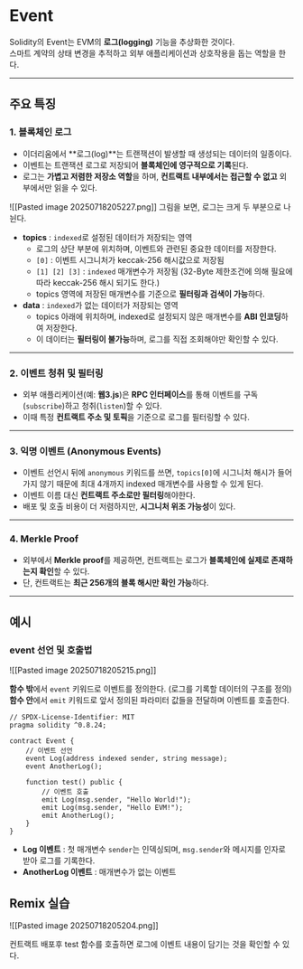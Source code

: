 # Event

Solidity의 Event는 EVM의 **로그(logging)** 기능을 추상화한 것이다.  
스마트 계약의 상태 변경을 추적하고 외부 애플리케이션과 상호작용을 돕는 역할을 한다.

---

## 주요 특징

### 1. 블록체인 로그  
- 이더리움에서 **로그(log)**는 트랜잭션이 발생할 때 생성되는  데이터의 일종이다.
- 이벤트는 트랜잭션 로그로 저장되어 **블록체인에 영구적으로 기록**된다.  
- 로그는 **가볍고 저렴한 저장소 역할**을 하며, **컨트랙트 내부에서는 접근할 수 없고** 외부에서만 읽을 수 있다.

![[Pasted image 20250718205227.png]]
그림을 보면, 로그는 크게 두 부분으로 나뉜다. 
- **topics** : `indexed`로 설정된 데이터가 저장되는 영역
    - 로그의 상단 부분에 위치하며, 이벤트와 관련된 중요한 데이터를 저장한다.
    - `[0]` : 이벤트 시그니처가 keccak-256 해시값으로 저장됨
    - `[1] [2] [3]` : `indexed` 매개변수가 저장됨 (32-Byte 제한조건에 의해 필요에 따라 keccak-256 해시 되기도 한다.) 
    - topics 영역에 저장된 매개변수를 기준으로 **필터링과 검색이 가능**하다. 
- **data** : `indexed`가 없는 데이터가 저장되는 영역
    - topics 아래에 위치하며, indexed로 설정되지 않은 매개변수를 **ABI 인코딩**하여 저장한다. 
    - 이 데이터는 **필터링이 불가능**하며, 로그를 직접 조회해야만 확인할 수 있다. 
---

### 2. 이벤트 청취 및 필터링  
- 외부 애플리케이션(예: **웹3.js**)은 **RPC 인터페이스**를 통해 이벤트를 구독(`subscribe`)하고 청취(`listen`)할 수 있다.  
- 이때 특정 **컨트랙트 주소 및 토픽**을 기준으로 로그를 필터링할 수 있다.

---

### 3. 익명 이벤트 (Anonymous Events)  
- 이벤트 선언시 뒤에 `anonymous` 키워드를 쓰면, `topics[0]`에 시그니처 해시가 들어가지 않기 때문에 최대 4개까지 indexed 매개변수를 사용할 수 있게 된다. 
- 이벤트 이름 대신 **컨트랙트 주소로만 필터링**해야한다. 
- 배포 및 호출 비용이 더 저렴하지만, **시그니처 위조 가능성**이 있다.

---

### 4. Merkle Proof  
- 외부에서 **Merkle proof**를 제공하면, 컨트랙트는 로그가 **블록체인에 실제로 존재하는지 확인**할 수 있다.  
- 단, 컨트랙트는 **최근 256개의 블록 해시만 확인 가능**하다.

---

## 예시

### event 선언 및 호출법

![[Pasted image 20250718205215.png]]

**함수 밖**에서 `event` 키워드로 이벤트를 정의한다. (로그를 기록할 데이터의 구조를 정의)  
**함수 안**에서 `emit` 키워드로 앞서 정의된 파라미터 값들을 전달하며 이벤트를 호출한다. 

```solidity
// SPDX-License-Identifier: MIT
pragma solidity ^0.8.24;

contract Event {
    // 이벤트 선언
    event Log(address indexed sender, string message);
    event AnotherLog();

    function test() public {
        // 이벤트 호출
        emit Log(msg.sender, "Hello World!");
        emit Log(msg.sender, "Hello EVM!");
        emit AnotherLog();
    }
}
```
- **Log 이벤트** : 첫 매개변수 `sender`는 인덱싱되며, `msg.sender`와 메시지를 인자로 받아 로그를 기록한다.
- **AnotherLog 이벤트** : 매개변수가 없는 이벤트

## Remix 실습


![[Pasted image 20250718205204.png]]

컨트랙트 배포후 test 함수를 호출하면 로그에 이벤트 내용이 담기는 것을 확인할 수 있다. 